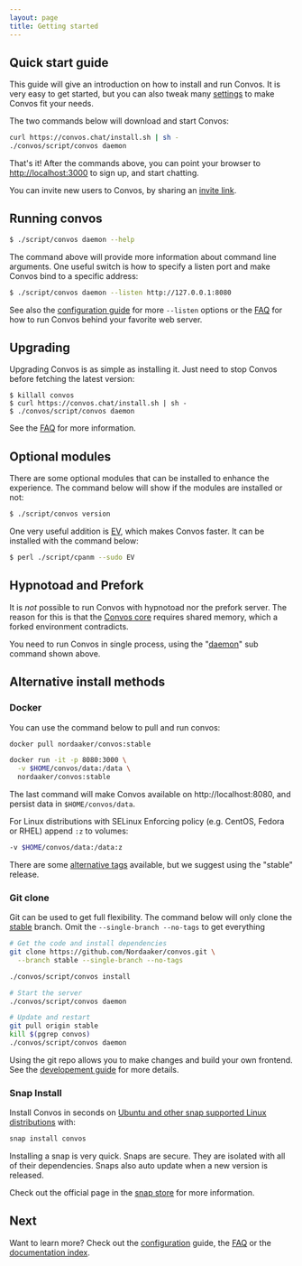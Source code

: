 ```yaml
---
layout: page
title: Getting started
---
```


<ul class="toc"></ul>

## Quick start guide

This guide will give an introduction on how to install and run Convos. It is
very easy to get started, but you can also tweak many [settings](./config.html)
to make Convos fit your needs.

The two commands below will download and start Convos:

```bash
curl https://convos.chat/install.sh | sh -
./convos/script/convos daemon
```

That's it! After the commands above, you can point your browser to
[http://localhost:3000](http://localhost:3000) to sign up, and start chatting.

You can invite new users to Convos, by sharing an
[invite link](https://convos.chat/2019/11/24/convos-one-point-two.html).

## Running convos

```bash
$ ./script/convos daemon --help
```

The command above will provide more information about command line arguments.
One useful switch is how to specify a listen port and make Convos bind to a
specific address:

```bash
$ ./script/convos daemon --listen http://127.0.0.1:8080
```

See also the [configuration guide](/doc/config.html#listen) for more
`--listen` options or the [FAQ](/doc/faq.html#can-convos-run-behind-behind-my-favorite-web-server)
for how to run Convos behind your favorite web server.

## Upgrading

Upgrading Convos is as simple as installing it. Just need to stop Convos
before fetching the latest version:

    $ killall convos
    $ curl https://convos.chat/install.sh | sh -
    $ ./convos/script/convos daemon

See the
[FAQ](/doc/faq.html#why-doesnt-convos-start-after-i-upgraded-my-system) for
more information.

## Optional modules

There are some optional modules that can be installed to enhance the
experience. The command below will show if the modules are installed
or not:

```bash
$ ./script/convos version
```

One very useful addition is [EV](https://metacpan.org/pod/distribution/Mojolicious/lib/Mojolicious/Guides/FAQ.pod#Why-doesnt-Mojolicious-have-any-dependencies),
which makes Convos faster. It can be installed with the command below:

```bash
$ perl ./script/cpanm --sudo EV
```
## Hypnotoad and Prefork

It is *not* possible to run Convos with hypnotoad nor the prefork server. The
reason for this is that the
[Convos core](https://github.com/Nordaaker/convos/blob/master/lib/Convos/Core.pm)
requires shared memory, which a forked environment contradicts.

You need to run Convos in single process, using the
"[daemon](https://metacpan.org/pod/Mojo::Server::Daemon)" sub command shown
above.

## Alternative install methods

### Docker

You can use the command below to pull and run convos:

```bash
docker pull nordaaker/convos:stable

docker run -it -p 8080:3000 \
  -v $HOME/convos/data:/data \
  nordaaker/convos:stable
```

The last command will make Convos available on http://localhost:8080, and
persist data in `$HOME/convos/data`.

For Linux distributions with SELinux Enforcing policy (e.g. CentOS, Fedora or RHEL) append `:z` to volumes:

```bash
-v $HOME/convos/data:/data:z
```

There are some [alternative tags](https://hub.docker.com/r/nordaaker/convos/tags)
available, but we suggest using the "stable" release.

### Git clone

Git can be used to get full flexibility. The command below will only clone the
[stable](https://github.com/Nordaaker/convos/tree/stable) branch. Omit the
`--single-branch --no-tags` to get everything

```bash
# Get the code and install dependencies
git clone https://github.com/Nordaaker/convos.git \
  --branch stable --single-branch --no-tags

./convos/script/convos install

# Start the server
./convos/script/convos daemon

# Update and restart
git pull origin stable
kill $(pgrep convos)
./convos/script/convos daemon
```

Using the git repo allows you to make changes and build your own frontend.
See the [developement guide](/doc/develop) for more details.

### Snap Install

Install Convos in seconds on [Ubuntu and other snap supported Linux distributions](https://snapcraft.io/docs/core/install) with:

```bash
snap install convos
```

Installing a snap is very quick. Snaps are secure. They are isolated with all
of their dependencies. Snaps also auto update when a new version is released.

Check out the official page in the [snap store](https://snapcraft.io/convos)
for more information.

## Next

Want to learn more? Check out the [configuration](/doc/config.html) guide, the
[FAQ](/doc/faq.html) or the [documentation index](/doc/).
